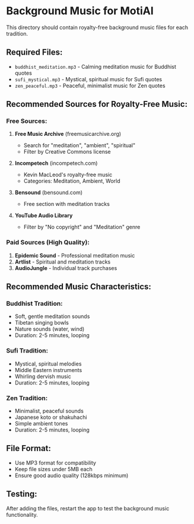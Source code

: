 # Background Music for MotiAI

This directory should contain royalty-free background music files for each tradition.

## Required Files:
- `buddhist_meditation.mp3` - Calming meditation music for Buddhist quotes
- `sufi_mystical.mp3` - Mystical, spiritual music for Sufi quotes  
- `zen_peaceful.mp3` - Peaceful, minimalist music for Zen quotes

## Recommended Sources for Royalty-Free Music:

### Free Sources:
1. **Free Music Archive** (freemusicarchive.org)
   - Search for "meditation", "ambient", "spiritual"
   - Filter by Creative Commons license

2. **Incompetech** (incompetech.com)
   - Kevin MacLeod's royalty-free music
   - Categories: Meditation, Ambient, World

3. **Bensound** (bensound.com)
   - Free section with meditation tracks

4. **YouTube Audio Library**
   - Filter by "No copyright" and "Meditation" genre

### Paid Sources (High Quality):
1. **Epidemic Sound** - Professional meditation music
2. **Artlist** - Spiritual and meditation tracks
3. **AudioJungle** - Individual track purchases

## Recommended Music Characteristics:

### Buddhist Tradition:
- Soft, gentle meditation sounds
- Tibetan singing bowls
- Nature sounds (water, wind)
- Duration: 2-5 minutes, looping

### Sufi Tradition:
- Mystical, spiritual melodies
- Middle Eastern instruments
- Whirling dervish music
- Duration: 2-5 minutes, looping

### Zen Tradition:
- Minimalist, peaceful sounds
- Japanese koto or shakuhachi
- Simple ambient tones
- Duration: 2-5 minutes, looping

## File Format:
- Use MP3 format for compatibility
- Keep file sizes under 5MB each
- Ensure good audio quality (128kbps minimum)

## Testing:
After adding the files, restart the app to test the background music functionality. 